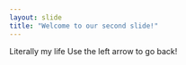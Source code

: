 ```yaml
---
layout: slide
title: "Welcome to our second slide!"
---
```

Literally my life
Use the left arrow to go back!